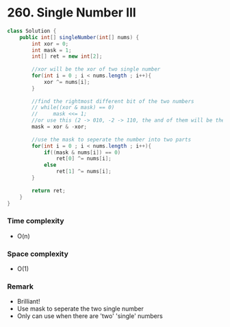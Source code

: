 # 260. Single Number III
```java
class Solution {
    public int[] singleNumber(int[] nums) {
        int xor = 0;
        int mask = 1;
        int[] ret = new int[2];
        
        //xor will be the xor of two single number
        for(int i = 0 ; i < nums.length ; i++){
            xor ^= nums[i];
        }
        
        //find the rightmost different bit of the two numbers
        // while((xor & mask) == 0)
        //     mask <<= 1;
        //or use this (2 -> 010, -2 -> 110, the and of them will be the rightmost different bit)
        mask = xor & -xor;
        
        //use the mask to seperate the number into two parts
        for(int i = 0 ; i < nums.length ; i++){
            if((mask & nums[i]) == 0)
                ret[0] ^= nums[i];
            else
                ret[1] ^= nums[i];
        }
        
        return ret;
    }
}
```
### Time complexity
* O(n)
### Space complexity
* O(1)
### Remark
* Brilliant!
* Use mask to seperate the two single number
* Only can use when there are 'two' 'single' numbers